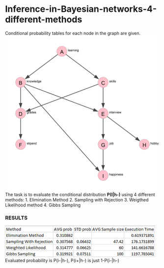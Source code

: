 # Inference-in-Bayesian-networks-4-different-methods
Conditional probability tables for each node in the graph are given.
![Graph](https://github.com/Artificial-Intelligence-kosta/Inference-in-Bayesian-networks-4-different-methods/blob/master/graph.png)
The task is to evaluate the conditional distribution **P(I|h-)** using 4 different methods:
    1. Elimination Method
    2. Sampling with Rejection
    3. Weigthed Likelihood method
    4. Gibbs Sampling
### RESULTS
![Scores](https://github.com/Artificial-Intelligence-kosta/Inference-in-Bayesian-networks-4-different-methods/blob/master/scores_image.png)
Evaluated probability is P(i-|h-), P(i+|h-) is just 1-P(i-|h-)
